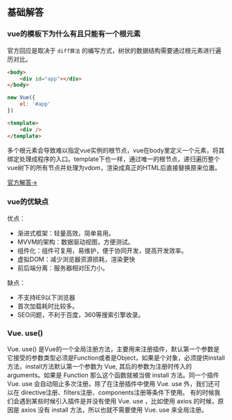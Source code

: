 ## 基础解答

### vue的模板下为什么有且只能有一个根元素

官方回应是取决于 `diff算法` 的编写方式，树状的数据结构需要通过根元素进行遍历对比。

``` html
<body>
    <div id="app"></div>
</body>
```

``` javascript
new Vue({
    el: '#app'
})
```

``` html
<template>
    <div />
</template>
```

多个根元素会导致难以指定vue实例的根节点，vue在body里定义一个元素，将其绑定处理成程序的入口。template下也一样，通过唯一的根节点，递归遍历整个vue树下的所有节点并处理为vdom，渲染成真正的HTML后直接替换原来位置。

[官方解答->](https://github.com/vuejs/vue/issues/7088)

### vue的优缺点

优点：

* 渐进式框架：轻量高效，简单易用。
* MVVM的架构：数据驱动视图，方便测试。
* 组件化：组件可复用，易维护，便于协同开发，提高开发效率。
* 虚拟DOM：减少浏览器资源损耗，渲染更快
* 前后端分离：服务器相对压力小。

  
缺点：

* 不支持IE9以下浏览器
* 首次加载耗时比较多。
* SEO问题，不利于百度，360等搜索引擎收录。

### Vue. use()

Vue. use() 是Vue的一个全局注册方法，主要用来注册插件，默认第一个参数是它接受的参数类型必须是Function或者是Object，如果是个对象，必须提供install方法，install方法默认第一个参数为 Vue, 其后的参数为注册时传入的arguments。如果是 Function 那么这个函数就被当做 install 方法。同一个插件 Vue. use 会自动阻止多次注册。除了在注册插件中使用 Vue. use 外，我们还可以在 directive注册、filters注册、components注册等条件下使用。
有的时候我们会遇到某些时候引入插件是并没有使用 Vue. use ，比如使用 axios 的时候，原因是 axios 没有 install 方法，所以也就不需要使用 Vue. use 来全局注册。
